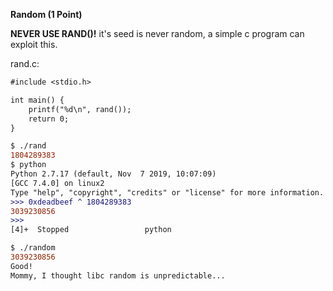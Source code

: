 **Random (1 Point)**


**NEVER USE RAND()!**
it's seed is never random, a simple c program can exploit this.


rand.c:

```diff
#include <stdio.h>

int main() {
	printf("%d\n", rand());
	return 0;
}
```


```diff
$ ./rand
1804289383
$ python
Python 2.7.17 (default, Nov  7 2019, 10:07:09) 
[GCC 7.4.0] on linux2
Type "help", "copyright", "credits" or "license" for more information.
>>> 0xdeadbeef ^ 1804289383
3039230856
>>> 
[4]+  Stopped                 python

```


```diff
$ ./random
3039230856
Good!
Mommy, I thought libc random is unpredictable...

```